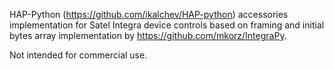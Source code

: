 HAP-Python (https://github.com/ikalchev/HAP-python) accessories implementation for Satel Integra device controls based on framing and initial bytes array implementation by https://github.com/mkorz/IntegraPy. 


Not intended for commercial use.